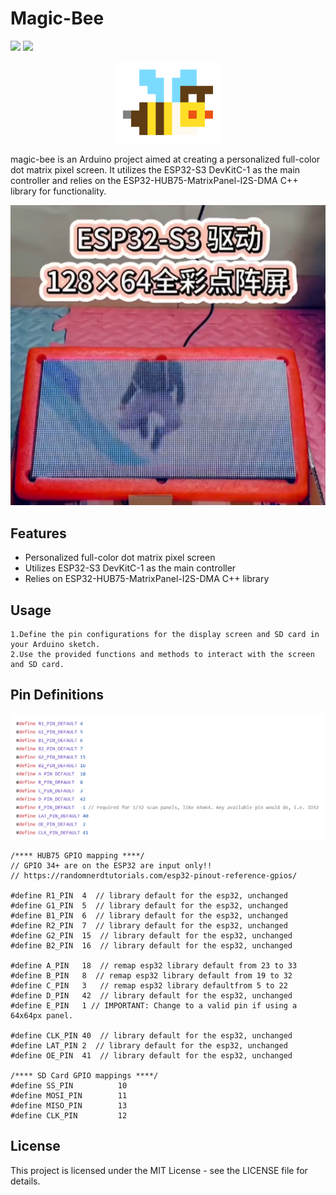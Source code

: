 # Magic-Bee

![](https://img.shields.io/badge/Language-C++-brightgreen) ![](https://img.shields.io/badge/License-MIT-orange)


<div align=center>
  <img src="https://github.com/dashuai2ml/magic-bee/blob/main/other/bee.png"></img>
</div>

magic-bee is an Arduino project aimed at creating a personalized full-color dot matrix pixel screen. It utilizes the ESP32-S3 DevKitC-1 as the main controller and relies on the ESP32-HUB75-MatrixPanel-I2S-DMA C++ library for functionality.

[![](https://github.com/dashuai2ml/magic-bee/blob/main/other/video.png)](//player.bilibili.com/player.html?aid=1852694718&bvid=BV1up421y7LA&cid=1493747455&p=1)


## Features

* Personalized full-color dot matrix pixel screen
* Utilizes ESP32-S3 DevKitC-1 as the main controller
* Relies on ESP32-HUB75-MatrixPanel-I2S-DMA C++ library


## Usage

	1.Define the pin configurations for the display screen and SD card in your Arduino sketch.
	2.Use the provided functions and methods to interact with the screen and SD card.

## Pin Definitions

![](https://github.com/dashuai2ml/magic-bee/blob/main/doc/%E5%BC%95%E8%84%9A.png)

    /**** HUB75 GPIO mapping ****/
    // GPIO 34+ are on the ESP32 are input only!!
    // https://randomnerdtutorials.com/esp32-pinout-reference-gpios/

    #define R1_PIN  4  // library default for the esp32, unchanged
    #define G1_PIN  5  // library default for the esp32, unchanged
    #define B1_PIN  6  // library default for the esp32, unchanged
    #define R2_PIN  7  // library default for the esp32, unchanged
    #define G2_PIN  15  // library default for the esp32, unchanged
    #define B2_PIN  16  // library default for the esp32, unchanged

    #define A_PIN   18  // remap esp32 library default from 23 to 33
    #define B_PIN   8  // remap esp32 library default from 19 to 32
    #define C_PIN   3   // remap esp32 library defaultfrom 5 to 22
    #define D_PIN   42  // library default for the esp32, unchanged
    #define E_PIN   1 // IMPORTANT: Change to a valid pin if using a 64x64px panel.

    #define CLK_PIN 40  // library default for the esp32, unchanged
    #define LAT_PIN 2  // library default for the esp32, unchanged
    #define OE_PIN  41  // library default for the esp32, unchanged

    /**** SD Card GPIO mappings ****/
    #define SS_PIN          10
    #define MOSI_PIN        11
    #define MISO_PIN        13
    #define CLK_PIN         12


## License

This project is licensed under the MIT License - see the LICENSE file for details.
